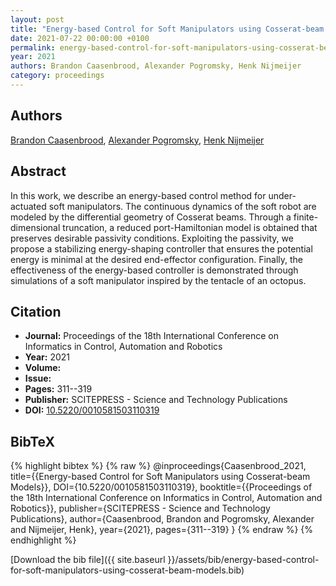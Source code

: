 ```yaml
---
layout: post
title: "Energy-based Control for Soft Manipulators using Cosserat-beam Models"
date: 2021-07-22 00:00:00 +0100
permalink: energy-based-control-for-soft-manipulators-using-cosserat-beam-models
year: 2021
authors: Brandon Caasenbrood, Alexander Pogromsky, Henk Nijmeijer
category: proceedings
---
```

 
## Authors
[Brandon Caasenbrood](authors/brandon-caasenbrood), [Alexander Pogromsky](authors/alexander-pogromsky), [Henk Nijmeijer](authors/henk-nijmeijer)
 
## Abstract
In this work, we describe an energy-based control method for under-actuated soft manipulators. The continuous dynamics of the soft robot are modeled by the differential geometry of Cosserat beams. Through a finite-dimensional truncation, a reduced port-Hamiltonian model is obtained that preserves desirable passivity conditions. Exploiting the passivity, we propose a stabilizing energy-shaping controller that ensures the potential energy is minimal at the desired end-effector configuration. Finally, the effectiveness of the energy-based controller is demonstrated through simulations of a soft manipulator inspired by the tentacle of an octopus.
 
## Citation
- **Journal:** Proceedings of the 18th International Conference on Informatics in Control, Automation and Robotics
- **Year:** 2021
- **Volume:** 
- **Issue:** 
- **Pages:** 311--319
- **Publisher:** SCITEPRESS - Science and Technology Publications
- **DOI:** [10.5220/0010581503110319](https://doi.org/10.5220/0010581503110319)
 
## BibTeX
{% highlight bibtex %}
{% raw %}
@inproceedings{Caasenbrood_2021,
  title={{Energy-based Control for Soft Manipulators using Cosserat-beam Models}},
  DOI={10.5220/0010581503110319},
  booktitle={{Proceedings of the 18th International Conference on Informatics in Control, Automation and Robotics}},
  publisher={SCITEPRESS - Science and Technology Publications},
  author={Caasenbrood, Brandon and Pogromsky, Alexander and Nijmeijer, Henk},
  year={2021},
  pages={311--319}
}
{% endraw %}
{% endhighlight %}
 
[Download the bib file]({{ site.baseurl }}/assets/bib/energy-based-control-for-soft-manipulators-using-cosserat-beam-models.bib)
 

